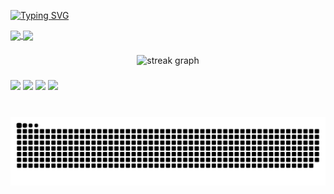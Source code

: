 <!-- Ideas and tools
https://github.com/rzashakeri/beautify-github-profile
Themes
tokyonight
catppuccin-mocha

Typing effect
https://github.com/DenverCoder1/readme-typing-svg
-->
<a href="https://github.com/CIsValid"><img src="https://readme-typing-svg.demolab.com?font=Fira+Code&size=24&duration=2000&pause=2000&color=9D7CD8&center=true&random=false&width=800&height=60&lines=Hi+there%2C+I'm+Christian%F0%9F%91%8B;%E3%81%A9%E3%82%82%EF%BD%9E%E3%80%81%E5%83%95%E3%81%AF%E3%82%AF%E3%83%AA%E3%82%B9%E3%83%81%E3%83%A3%E3%83%B3%E3%81%A7%E3%81%99%EF%BD%9E%EF%BC%81%E3%82%88%E3%82%8D%E3%81%97%E3%81%8F%E3%81%8A%E9%A1%98%E3%81%84%E3%81%84%E3%81%9F%E3%81%97%E3%81%BE%E3%81%99%EF%BC%81" alt="Typing SVG" /></a>

<!-- Some title!

🔭 I’m currently working on a marketplace

🌱 I’m currently learning Docker, Supabase, AWS

💬 Ask me about Node.js, React, Firebase... or anything here

⚡ Fun fact Game of Thrones Night's Watch cloaks are made from Ikea rugs

-->

<a href="https://github.com/CIsValid">
  <img height=170 align="center" src="https://github-readme-stats.vercel.app/api?username=CIsValid&show_icons=true&theme=tokyonight" />
</a>
<a href="https://github.com/CIsValid">
  <img height=170 align="center" src="https://github-readme-stats.vercel.app/api/top-langs/?username=CIsValid&layout=compact&theme=tokyonight" />
</a>

###

<div align="center">
  <img src="https://streak-stats.demolab.com?user=CIsValid&locale=en&mode=daily&theme=tokyonight&hide_border=false&border_radius=5&order=3" height="200" alt="streak graph"  />
</div>

<!-- Themes for streak stats
https://github.com/DenverCoder1/github-readme-streak-stats/blob/main/docs/themes.md
-->
###

<!-- 
<h3 align="left">Engine Experience</h3>
<p align="left"> <a href="https://unity.com/" target="_blank" rel="noreferrer"> <img src="https://www.vectorlogo.zone/logos/unity3d/unity3d-icon.svg" alt="unity" width="40" height="40"/> </a> <a href="https://unrealengine.com/" target="_blank" rel="noreferrer"> <img src="https://raw.githubusercontent.com/kenangundogan/fontisto/036b7eca71aab1bef8e6a0518f7329f13ed62f6b/icons/svg/brand/unreal-engine.svg" alt="unreal" width="40" height="40"/> </a> </p>
-->

<p dir="auto"><a href="https://github.com/CIsValid/ArchHyprDots"><img src="https://github-readme-stats.vercel.app/api/pin/?username=CIsValid&repo=ArchHyprDots&theme=tokyonight" style="max-width: 100%;"></a>
<a href="https://github.com/CIsValid/init.lua"><img src="https://github-readme-stats.vercel.app/api/pin/?username=CIsValid&repo=init.lua&theme=tokyonight" style="max-width: 100%;"></a>
<a href="https://github.com/CIsValid/Project-Temple"><img src="https://github-readme-stats.vercel.app/api/pin/?username=CIsValid&repo=Project-Temple&theme=tokyonight" style="max-width: 100%;"></a>
<a href="https://github.com/CIsValid/Mass-Rename-Transfer-Copy-Tool"><img src="https://github-readme-stats.vercel.app/api/pin/?username=CIsValid&repo=Mass-Rename-Transfer-Copy-Tool&theme=tokyonight" style="max-width: 100%;"></a></p>


###

<br clear="both">

<img src="https://raw.githubusercontent.com/CIsValid/CIsValid/output/github-contribution-grid-snake.svg" alt="Snake animation" />

###
